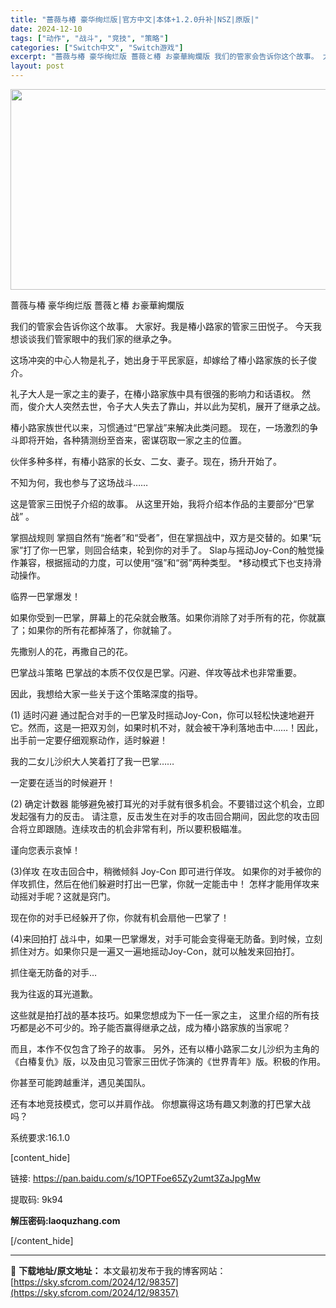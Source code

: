 ```yaml
---
title: "蔷薇与椿 豪华绚烂版|官方中文|本体+1.2.0升补|NSZ|原版|"
date: 2024-12-10
tags: ["动作", "战斗", "竞技", "策略"]
categories: ["Switch中文", "Switch游戏"]
excerpt: "蔷薇与椿 豪华绚烂版 薔薇と椿 お豪華絢爛版 我们的管家会告诉你这个故事。 大家好。我是椿小路家的管家三田悦子。 今天我想谈谈我们管家眼中的我们家的继承之争。 这场冲突的中心人物是礼子，她出身于平民家庭，却嫁给了椿小路家族的长子俊介。 礼子大人是一家之主的妻子，在椿小路家族中具有很强的影响力和话语权&hellip;"
layout: post
---
```


<img class="aligncenter size-full wp-image-98346" src="https://sky.sfcrom.com/wp-content/uploads/2024/12/202412100924496.webp" alt="" width="570" height="321" />

蔷薇与椿 豪华绚烂版 薔薇と椿 お豪華絢爛版

我们的管家会告诉你这个故事。
大家好。我是椿小路家的管家三田悦子。
今天我想谈谈我们管家眼中的我们家的继承之争。

这场冲突的中心人物是礼子，她出身于平民家庭，却嫁给了椿小路家族的长子俊介。

礼子大人是一家之主的妻子，在椿小路家族中具有很强的影响力和话语权。
然而，俊介大人突然去世，令子大人失去了靠山，并以此为契机，展开了继承之战。

椿小路家族世代以来，习惯通过“巴掌战”来解决此类问题。
现在，一场激烈的争斗即将开始，各种猜测纷至沓来，密谋窃取一家之主的位置。

伙伴多种多样，有椿小路家的长女、二女、妻子。现在，扬升开始了。

不知为何，我也参与了这场战斗……

这是管家三田悦子介绍的故事。
从这里开始，我将介绍本作品的主要部分“巴掌战” 。

掌掴战规则
掌掴自然有“施者”和“受者”，但在掌掴战中，双方是交替的。如果“玩家”打了你一巴掌，则回合结束，轮到你的对手了。
Slap与摇动Joy-Con的触觉操作兼容，根据摇动的力度，可以使用“强”和“弱”两种类型。
*移动模式下也支持滑动操作。

临界一巴掌爆发！

如果你受到一巴掌，屏幕上的花朵就会散落。如果你消除了对手所有的花，你就赢了；如果你的所有花都掉落了，你就输了。

先撒别人的花，再撒自己的花。

巴掌战斗策略
巴掌战的本质不仅仅是巴掌。闪避、佯攻等战术也非常重要。

因此，我想给大家一些关于这个策略深度的指导。

(1) 适时闪避
通过配合对手的一巴掌及时摇动Joy-Con，你可以轻松快速地避开它。然而，这是一把双刃剑，如果时机不对，就会被干净利落地击中……！因此，出手前一定要仔细观察动作，适时躲避！

我的二女儿沙织大人笑着打了我一巴掌……

一定要在适当的时候避开！

(2) 确定计数器
能够避免被打耳光的对手就有很多机会。不要错过这个机会，立即发起强有力的反击。
请注意，反击发生在对手的攻击回合期间，因此您的攻击回合将立即跟随。连续攻击的机会非常有利，所以要积极瞄准。

谨向您表示哀悼！

(3)佯攻
在攻击回合中，稍微倾斜 Joy-Con 即可进行佯攻。
如果你的对手被你的佯攻抓住，然后在他们躲避时打出一巴掌，你就一定能击中！
怎样才能用佯攻来动摇对手呢？这就是窍门。

现在你的对手已经躲开了你，你就有机会扇他一巴掌了！

(4)来回拍打
战斗中，如果一巴掌爆发，对手可能会变得毫无防备。到时候，立刻抓住对方。如果你只是一遍又一遍地摇动Joy-Con，就可以触发来回拍打。

抓住毫无防备的对手…

我为往返的耳光道歉。

这些就是拍打战的基本技巧。如果您想成为下一任一家之主，
这里介绍的所有技巧都是必不可少的。玲子能否赢得继承之战，成为椿小路家族的当家呢？

而且，本作不仅包含了玲子的故事。
另外，还有以椿小路家二女儿沙织为主角的《白椿复仇》版，以及由见习管家三田优子饰演的《世界青年》版。积极的作用。

你甚至可能跨越重洋，遇见美国队。

还有本地竞技模式，您可以并肩作战。
你想赢得这场有趣又刺激的打巴掌大战吗？

系统要求:16.1.0

[content_hide]


链接: <a href="https://pan.baidu.com/s/1OPTFoe65Zy2umt3ZaJpgMw">https://pan.baidu.com/s/1OPTFoe65Zy2umt3ZaJpgMw</a>

提取码: 9k94

<strong>解压密码:laoquzhang.com</strong>

[/content_hide]

</div>

---
📖 **下载地址/原文地址：** 本文最初发布于我的博客网站：[https://sky.sfcrom.com/2024/12/98357](https://sky.sfcrom.com/2024/12/98357)
